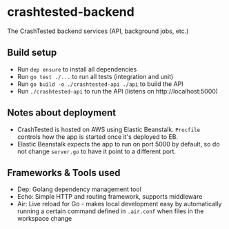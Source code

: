 # crashtested-backend
The CrashTested backend services (API, background jobs, etc.)

## Build setup
- Run `dep ensure` to install all dependencies
- Run `go test ./...` to run all tests (integration and unit)
- Run `go build -o ./crashtested-api ./api` to build the API
- Run `./crashtested-api` to run the API (listens on http://localhost:5000)

## Notes about deployment
- CrashTested is hosted on AWS using Elastic Beanstalk. `Procfile` controls how the app is started once it's deployed to EB.
- Elastic Beanstalk expects the app to run on port 5000 by default, so do not change `server.go` to have it point to a different port.

## Frameworks & Tools used
- Dep: Golang dependency management tool
- Echo: Simple HTTP and routing framework, supports middleware
- Air: Live reload for Go - makes local development easy by automatically running a certain command defined in `.air.conf` when files in the workspace change
